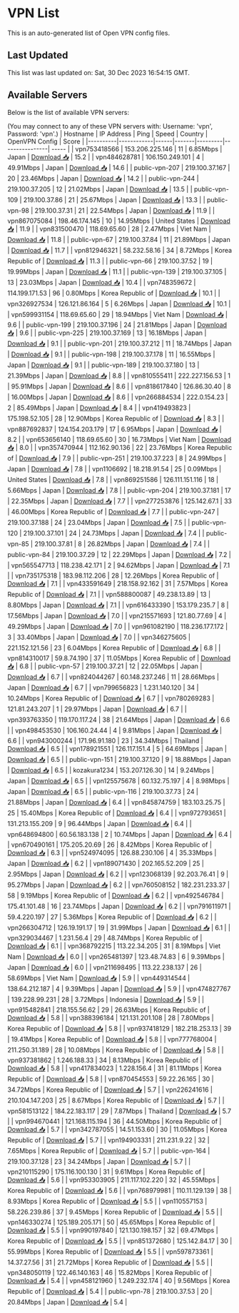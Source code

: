 # VPN List

This is an auto-generated list of Open VPN config files.

## Last Updated

This list was last updated on: Sat, 30 Dec 2023 16:54:15 GMT.

## Available Servers

Below is the list of available VPN servers:

(You may connect to any of these VPN servers with: Username: 'vpn', Password: 'vpn'.)
| Hostname | IP Address | Ping | Speed | Country | OpenVPN Config | Score |
|----------|------------|------|-------|---------|----------------| ----- |
| vpn753418566 | 153.206.225.146 | 11 | 6.85Mbps | Japan | [Download 📥](./configs/server_0_JP.ovpn) | 15.2 |
| vpn484628781 | 106.150.249.101 | 4 | 49.91Mbps | Japan | [Download 📥](./configs/server_1_JP.ovpn) | 14.6 |
| public-vpn-207 | 219.100.37.167 | 20 | 23.46Mbps | Japan | [Download 📥](./configs/server_2_JP.ovpn) | 14.2 |
| public-vpn-244 | 219.100.37.205 | 12 | 21.02Mbps | Japan | [Download 📥](./configs/server_3_JP.ovpn) | 13.5 |
| public-vpn-109 | 219.100.37.86 | 21 | 25.67Mbps | Japan | [Download 📥](./configs/server_4_JP.ovpn) | 13.3 |
| public-vpn-98 | 219.100.37.31 | 21 | 22.54Mbps | Japan | [Download 📥](./configs/server_5_JP.ovpn) | 11.9 |
| vpn867075084 | 198.46.174.145 | 10 | 14.95Mbps | United States | [Download 📥](./configs/server_6_US.ovpn) | 11.9 |
| vpn831500470 | 118.69.65.60 | 28 | 2.47Mbps | Viet Nam | [Download 📥](./configs/server_7_VN.ovpn) | 11.8 |
| public-vpn-67 | 219.100.37.84 | 11 | 21.89Mbps | Japan | [Download 📥](./configs/server_8_JP.ovpn) | 11.7 |
| vpn812946321 | 58.232.58.16 | 34 | 8.72Mbps | Korea Republic of | [Download 📥](./configs/server_9_KR.ovpn) | 11.3 |
| public-vpn-66 | 219.100.37.52 | 19 | 19.99Mbps | Japan | [Download 📥](./configs/server_10_JP.ovpn) | 11.1 |
| public-vpn-139 | 219.100.37.105 | 13 | 23.03Mbps | Japan | [Download 📥](./configs/server_11_JP.ovpn) | 10.4 |
| vpn748359672 | 114.199.171.53 | 96 | 0.80Mbps | Korea Republic of | [Download 📥](./configs/server_12_KR.ovpn) | 10.1 |
| vpn326927534 | 126.121.86.164 | 5 | 6.26Mbps | Japan | [Download 📥](./configs/server_13_JP.ovpn) | 10.1 |
| vpn599931154 | 118.69.65.60 | 29 | 18.94Mbps | Viet Nam | [Download 📥](./configs/server_14_VN.ovpn) | 9.6 |
| public-vpn-199 | 219.100.37.196 | 24 | 21.81Mbps | Japan | [Download 📥](./configs/server_15_JP.ovpn) | 9.6 |
| public-vpn-225 | 219.100.37.169 | 13 | 16.18Mbps | Japan | [Download 📥](./configs/server_16_JP.ovpn) | 9.1 |
| public-vpn-201 | 219.100.37.212 | 11 | 18.74Mbps | Japan | [Download 📥](./configs/server_17_JP.ovpn) | 9.1 |
| public-vpn-198 | 219.100.37.178 | 11 | 16.55Mbps | Japan | [Download 📥](./configs/server_18_JP.ovpn) | 9.1 |
| public-vpn-189 | 219.100.37.180 | 13 | 21.39Mbps | Japan | [Download 📥](./configs/server_19_JP.ovpn) | 8.8 |
| vpn810555411 | 222.227.156.53 | 1 | 95.91Mbps | Japan | [Download 📥](./configs/server_20_JP.ovpn) | 8.6 |
| vpn818617840 | 126.86.30.40 | 8 | 16.00Mbps | Japan | [Download 📥](./configs/server_21_JP.ovpn) | 8.6 |
| vpn266884534 | 222.0.154.23 | 2 | 85.49Mbps | Japan | [Download 📥](./configs/server_22_JP.ovpn) | 8.4 |
| vpn419493823 | 175.198.52.105 | 28 | 12.90Mbps | Korea Republic of | [Download 📥](./configs/server_23_KR.ovpn) | 8.3 |
| vpn887692837 | 124.154.203.179 | 17 | 6.95Mbps | Japan | [Download 📥](./configs/server_24_JP.ovpn) | 8.2 |
| vpn653656140 | 118.69.65.60 | 30 | 16.73Mbps | Viet Nam | [Download 📥](./configs/server_25_VN.ovpn) | 8.0 |
| vpn357470944 | 112.162.90.136 | 22 | 23.76Mbps | Korea Republic of | [Download 📥](./configs/server_26_KR.ovpn) | 7.9 |
| public-vpn-251 | 219.100.37.223 | 8 | 24.99Mbps | Japan | [Download 📥](./configs/server_27_JP.ovpn) | 7.8 |
| vpn1106692 | 18.218.91.54 | 25 | 0.09Mbps | United States | [Download 📥](./configs/server_28_US.ovpn) | 7.8 |
| vpn869251586 | 126.111.151.116 | 18 | 5.66Mbps | Japan | [Download 📥](./configs/server_29_JP.ovpn) | 7.8 |
| public-vpn-204 | 219.100.37.181 | 17 | 22.35Mbps | Japan | [Download 📥](./configs/server_30_JP.ovpn) | 7.7 |
| vpn277253876 | 125.142.67.1 | 33 | 46.00Mbps | Korea Republic of | [Download 📥](./configs/server_31_KR.ovpn) | 7.7 |
| public-vpn-247 | 219.100.37.188 | 24 | 23.04Mbps | Japan | [Download 📥](./configs/server_32_JP.ovpn) | 7.5 |
| public-vpn-120 | 219.100.37.101 | 24 | 24.73Mbps | Japan | [Download 📥](./configs/server_33_JP.ovpn) | 7.4 |
| public-vpn-85 | 219.100.37.81 | 8 | 26.82Mbps | Japan | [Download 📥](./configs/server_34_JP.ovpn) | 7.4 |
| public-vpn-84 | 219.100.37.29 | 12 | 22.29Mbps | Japan | [Download 📥](./configs/server_35_JP.ovpn) | 7.2 |
| vpn565547713 | 118.238.42.171 | 2 | 94.62Mbps | Japan | [Download 📥](./configs/server_36_JP.ovpn) | 7.1 |
| vpn735175318 | 183.98.112.206 | 28 | 12.26Mbps | Korea Republic of | [Download 📥](./configs/server_37_KR.ovpn) | 7.1 |
| vpn433591649 | 218.158.92.162 | 31 | 7.57Mbps | Korea Republic of | [Download 📥](./configs/server_38_KR.ovpn) | 7.1 |
| vpn588800087 | 49.238.13.89 | 13 | 8.80Mbps | Japan | [Download 📥](./configs/server_39_JP.ovpn) | 7.1 |
| vpn616433390 | 153.179.235.7 | 8 | 17.56Mbps | Japan | [Download 📥](./configs/server_40_JP.ovpn) | 7.0 |
| vpn215571693 | 121.80.77.69 | 4 | 49.29Mbps | Japan | [Download 📥](./configs/server_41_JP.ovpn) | 7.0 |
| vpn961082190 | 118.236.177.172 | 3 | 33.40Mbps | Japan | [Download 📥](./configs/server_42_JP.ovpn) | 7.0 |
| vpn346275605 | 221.152.121.56 | 23 | 6.04Mbps | Korea Republic of | [Download 📥](./configs/server_43_KR.ovpn) | 6.8 |
| vpn814310017 | 59.8.74.190 | 37 | 11.05Mbps | Korea Republic of | [Download 📥](./configs/server_44_KR.ovpn) | 6.8 |
| public-vpn-57 | 219.100.37.21 | 12 | 22.05Mbps | Japan | [Download 📥](./configs/server_45_JP.ovpn) | 6.7 |
| vpn824044267 | 60.148.237.246 | 11 | 28.66Mbps | Japan | [Download 📥](./configs/server_46_JP.ovpn) | 6.7 |
| vpn799656823 | 1.231.140.120 | 34 | 10.24Mbps | Korea Republic of | [Download 📥](./configs/server_47_KR.ovpn) | 6.7 |
| vpn780269283 | 121.81.243.207 | 1 | 29.97Mbps | Japan | [Download 📥](./configs/server_48_JP.ovpn) | 6.7 |
| vpn393763350 | 119.170.117.24 | 38 | 21.64Mbps | Japan | [Download 📥](./configs/server_49_JP.ovpn) | 6.6 |
| vpn498453530 | 106.160.24.44 | 4 | 9.81Mbps | Japan | [Download 📥](./configs/server_50_JP.ovpn) | 6.6 |
| vpn943000244 | 171.96.91.180 | 23 | 34.34Mbps | Thailand | [Download 📥](./configs/server_51_TH.ovpn) | 6.5 |
| vpn178921551 | 126.117.151.4 | 5 | 64.69Mbps | Japan | [Download 📥](./configs/server_52_JP.ovpn) | 6.5 |
| public-vpn-151 | 219.100.37.120 | 9 | 18.88Mbps | Japan | [Download 📥](./configs/server_53_JP.ovpn) | 6.5 |
| kozakura1234 | 153.207.126.30 | 14 | 9.24Mbps | Japan | [Download 📥](./configs/server_54_JP.ovpn) | 6.5 |
| vpn125575678 | 60.132.75.197 | 4 | 8.98Mbps | Japan | [Download 📥](./configs/server_55_JP.ovpn) | 6.5 |
| public-vpn-116 | 219.100.37.73 | 24 | 21.88Mbps | Japan | [Download 📥](./configs/server_56_JP.ovpn) | 6.4 |
| vpn845874759 | 183.103.25.75 | 25 | 15.40Mbps | Korea Republic of | [Download 📥](./configs/server_57_KR.ovpn) | 6.4 |
| vpn972793651 | 131.213.155.209 | 9 | 96.44Mbps | Japan | [Download 📥](./configs/server_58_JP.ovpn) | 6.4 |
| vpn648694800 | 60.56.183.138 | 2 | 10.74Mbps | Japan | [Download 📥](./configs/server_59_JP.ovpn) | 6.4 |
| vpn670490161 | 175.205.20.69 | 26 | 8.42Mbps | Korea Republic of | [Download 📥](./configs/server_60_KR.ovpn) | 6.3 |
| vpn524974095 | 126.88.230.106 | 4 | 35.33Mbps | Japan | [Download 📥](./configs/server_61_JP.ovpn) | 6.2 |
| vpn189071430 | 202.165.52.209 | 25 | 2.95Mbps | Japan | [Download 📥](./configs/server_62_JP.ovpn) | 6.2 |
| vpn123068139 | 92.203.76.41 | 9 | 95.27Mbps | Japan | [Download 📥](./configs/server_63_JP.ovpn) | 6.2 |
| vpn760508152 | 182.231.233.37 | 58 | 9.19Mbps | Korea Republic of | [Download 📥](./configs/server_64_KR.ovpn) | 6.2 |
| vpn492546784 | 175.41.101.48 | 16 | 23.74Mbps | Japan | [Download 📥](./configs/server_65_JP.ovpn) | 6.2 |
| vpn791611971 | 59.4.220.197 | 27 | 5.36Mbps | Korea Republic of | [Download 📥](./configs/server_66_KR.ovpn) | 6.2 |
| vpn266304712 | 126.19.191.17 | 19 | 31.99Mbps | Japan | [Download 📥](./configs/server_67_JP.ovpn) | 6.1 |
| vpn329034467 | 1.231.56.4 | 29 | 48.74Mbps | Korea Republic of | [Download 📥](./configs/server_68_KR.ovpn) | 6.1 |
| vpn368792215 | 113.22.34.205 | 31 | 8.19Mbps | Viet Nam | [Download 📥](./configs/server_69_VN.ovpn) | 6.0 |
| vpn265481397 | 123.48.74.83 | 6 | 9.39Mbps | Japan | [Download 📥](./configs/server_70_JP.ovpn) | 6.0 |
| vpn211698495 | 113.22.238.137 | 26 | 58.69Mbps | Viet Nam | [Download 📥](./configs/server_71_VN.ovpn) | 5.9 |
| vpn449314544 | 138.64.212.187 | 4 | 9.39Mbps | Japan | [Download 📥](./configs/server_72_JP.ovpn) | 5.9 |
| vpn474827767 | 139.228.99.231 | 28 | 3.72Mbps | Indonesia | [Download 📥](./configs/server_73_ID.ovpn) | 5.9 |
| vpn915482841 | 218.155.56.62 | 29 | 26.63Mbps | Korea Republic of | [Download 📥](./configs/server_74_KR.ovpn) | 5.8 |
| vpn388396184 | 121.131.201.108 | 28 | 7.80Mbps | Korea Republic of | [Download 📥](./configs/server_75_KR.ovpn) | 5.8 |
| vpn937418129 | 182.218.253.13 | 39 | 19.41Mbps | Korea Republic of | [Download 📥](./configs/server_76_KR.ovpn) | 5.8 |
| vpn777768004 | 211.250.31.189 | 28 | 10.08Mbps | Korea Republic of | [Download 📥](./configs/server_77_KR.ovpn) | 5.8 |
| vpn937381862 | 1.246.188.33 | 34 | 8.13Mbps | Korea Republic of | [Download 📥](./configs/server_78_KR.ovpn) | 5.8 |
| vpn417834023 | 1.228.156.4 | 31 | 81.11Mbps | Korea Republic of | [Download 📥](./configs/server_79_KR.ovpn) | 5.8 |
| vpn870454553 | 59.22.26.165 | 30 | 34.72Mbps | Korea Republic of | [Download 📥](./configs/server_80_KR.ovpn) | 5.7 |
| vpn226241616 | 210.104.147.203 | 25 | 8.67Mbps | Korea Republic of | [Download 📥](./configs/server_81_KR.ovpn) | 5.7 |
| vpn581513122 | 184.22.183.117 | 29 | 7.87Mbps | Thailand | [Download 📥](./configs/server_82_TH.ovpn) | 5.7 |
| vpn994670441 | 121.168.115.194 | 36 | 44.50Mbps | Korea Republic of | [Download 📥](./configs/server_83_KR.ovpn) | 5.7 |
| vpn342787055 | 14.51.153.60 | 30 | 11.05Mbps | Korea Republic of | [Download 📥](./configs/server_84_KR.ovpn) | 5.7 |
| vpn194903331 | 211.231.9.22 | 32 | 7.65Mbps | Korea Republic of | [Download 📥](./configs/server_85_KR.ovpn) | 5.7 |
| public-vpn-164 | 219.100.37.128 | 23 | 34.24Mbps | Japan | [Download 📥](./configs/server_86_JP.ovpn) | 5.7 |
| vpn210115290 | 175.116.100.130 | 31 | 9.61Mbps | Korea Republic of | [Download 📥](./configs/server_87_KR.ovpn) | 5.6 |
| vpn953303905 | 211.117.102.220 | 32 | 45.55Mbps | Korea Republic of | [Download 📥](./configs/server_88_KR.ovpn) | 5.6 |
| vpn768979981 | 110.11.129.139 | 38 | 8.93Mbps | Korea Republic of | [Download 📥](./configs/server_89_KR.ovpn) | 5.5 |
| vpn110557153 | 58.226.239.86 | 37 | 9.45Mbps | Korea Republic of | [Download 📥](./configs/server_90_KR.ovpn) | 5.5 |
| vpn146330274 | 125.189.205.171 | 50 | 45.65Mbps | Korea Republic of | [Download 📥](./configs/server_91_KR.ovpn) | 5.5 |
| vpn990197840 | 121.130.198.157 | 32 | 69.47Mbps | Korea Republic of | [Download 📥](./configs/server_92_KR.ovpn) | 5.5 |
| vpn851372680 | 125.142.84.17 | 30 | 55.99Mbps | Korea Republic of | [Download 📥](./configs/server_93_KR.ovpn) | 5.5 |
| vpn597873361 | 14.37.27.56 | 31 | 21.72Mbps | Korea Republic of | [Download 📥](./configs/server_94_KR.ovpn) | 5.5 |
| vpn348050119 | 122.46.140.163 | 46 | 15.82Mbps | Korea Republic of | [Download 📥](./configs/server_95_KR.ovpn) | 5.4 |
| vpn458121960 | 1.249.232.174 | 40 | 9.56Mbps | Korea Republic of | [Download 📥](./configs/server_96_KR.ovpn) | 5.4 |
| public-vpn-78 | 219.100.37.53 | 20 | 20.84Mbps | Japan | [Download 📥](./configs/server_97_JP.ovpn) | 5.4 |
